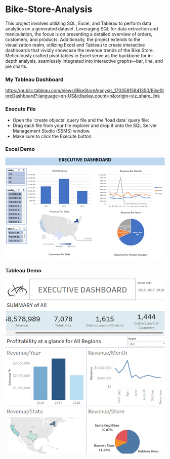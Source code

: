 # Bike-Store-Analysis
This project involves utilizing SQL, Excel, and Tableau to perform data analytics on a generated dataset. Leveraging SQL for data extraction and manipulation, the focus is on presenting a detailed overview of orders, customers, and products. Additionally, the project extends to the visualization realm, utilizing Excel and Tableau to create interactive dashboards that vividly showcase the revenue trends of the Bike Store. Meticulously crafted pivot tables in Excel serve as the backbone for in-depth analysis, seamlessly integrated into interactive graphs—bar, line, and pie charts.

### My Tableau Dashboard
https://public.tableau.com/views/BikeStoreAnalysis_17035815841350/BikeStoreDashboard?:language=en-US&:display_count=n&:origin=viz_share_link

### Execute File 
- Open the 'create objects' query file and the 'load data' query file:
- Drag each file from your file explorer and drop it onto the SQL Server Management Studio (SSMS) window.
- Make sure to click the Execute button.

### Excel Demo
![Excel](excel.png)

### Tableau Demo
![Tableau](tableau.png)
